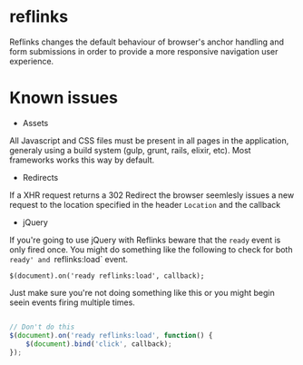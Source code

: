 reflinks
========

Reflinks changes the default behaviour of browser's anchor handling and
form submissions in order to provide a more responsive navigation user experience.

Known issues
============

* Assets

All Javascript and CSS files must be present in all pages in the application, generaly
using a build system (gulp, grunt, rails, elixir, etc). Most frameworks works this way
by default.

* Redirects

If a XHR request returns a 302 Redirect the browser seemlesly issues a new request to
the location specified in the header `Location` and the callback

* jQuery

If you're going to use jQuery with Reflinks beware that the `ready` event is only fired
once. You might do something like the following to check for both `ready' and `reflinks:load`
event.

`$(document).on('ready reflinks:load', callback);`

Just make sure you're not doing something like this or you might begin seein events
firing multiple times.

```javascript

// Don't do this
$(document).on('ready reflinks:load', function() {
    $(document).bind('click', callback);
});

```


